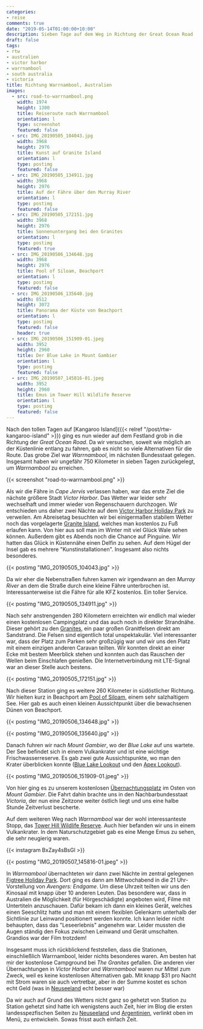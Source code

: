 ```yaml
---
categories:
- reise
comments: true
date: "2019-05-14T01:00:00+10:00"
description: Sieben Tage auf dem Weg in Richtung der Great Ocean Road
draft: false
tags:
- rtw
- australien
- victor harbor
- warrnambool
- south australia
- victoria
title: Richtung Warrnambool, Australien
images:
  - src: road-to-warrnambool.png
    width: 1974
    height: 1300
    title: Reiseroute nach Warrnambool
    orientation: l
    type: screenshot
    featured: false
  - src: IMG_20190505_104043.jpg
    width: 3968
    height: 2976
    title: Kunst auf Granite Island
    orientation: l
    type: postimg
    featured: false
  - src: IMG_20190505_134911.jpg
    width: 3968
    height: 2976
    title: Auf der Fähre über den Murray River
    orientation: l
    type: postimg
    featured: false
  - src: IMG_20190505_172151.jpg
    width: 3968
    height: 2976
    title: Sonnenuntergang bei den Granites
    orientation: l
    type: postimg
    featured: true
  - src: IMG_20190506_134648.jpg
    width: 3968
    height: 2976
    title: Pool of Siloam, Beachport
    orientation: l
    type: postimg
    featured: false
  - src: IMG_20190506_135640.jpg
    width: 8512
    height: 3072
    title: Panorama der Küste von Beachport
    orientation: l
    type: postimg
    featured: false
    header: true
  - src: IMG_20190506_151909-01.jpeg
    width: 3952
    height: 2960
    title: Der Blue Lake in Mount Gambier
    orientation: l
    type: postimg
    featured: false
  - src: IMG_20190507_145816-01.jpeg
    width: 3952
    height: 2960
    title: Emus im Tower Hill Wildlife Reserve
    orientation: l
    type: postimg
    featured: false
---
```


Nach den tollen Tagen auf [Kangaroo Island]({{< relref "/post/rtw-kangaroo-island" >}}) ging es nun wieder auf dem Festland grob in die Richtung der _Great Ocean Road_. Da wir versuchen, soweit wie möglich an der Küstenlinie entlang zu fahren, gab es nicht so viele Alternativen für die Route. Das grobe Ziel war _Warrnambool_, im nächsten Bundesstaat gelegen. Insgesamt haben wir ungefähr 750 Kilometer in sieben Tagen zurückgelegt, um _Warrnambool_ zu erreichen.

{{< screenshot "road-to-warrnambool.png" >}}

Als wir die Fähre in _Cape Jervis_ verlassen haben, war das erste Ziel die nächste größere Stadt _Victor Harbor_. Das Wetter war leider sehr wechselhaft und immer wieder von Regenschauern durchzogen. Wir entschieden uns daher zwei Nächte auf dem [Victor Harbor Holiday Park](https://goo.gl/maps/q2nAg89CcwnapA1UA) zu verweilen. Am Abreisetag besuchten wir bei einigermaßen stabilem Wetter noch das vorgelagerte [Granite Island](https://goo.gl/maps/LzxF4FWuR5tVWHph7), welches man kostenlos zu Fuß erlaufen kann. Von hier aus soll man im Winter mit viel Glück Wale sehen können. Außerdem gibt es Abends noch die Chance auf Pinguine. Wir hatten das Glück in Küstennähe einen Delfin zu sehen. Auf dem Hügel der Insel gab es mehrere "Kunstinstallationen". Insgesamt also nichts besonderes.

{{< postimg "IMG_20190505_104043.jpg" >}}

Da wir eher die Nebenstraßen fuhren kamen wir irgendwann an den _Murray River_ an dem die Straße durch eine kleine Fähre unterbrochen ist. Interessanterweise ist die Fähre für alle KFZ kostenlos. Ein toller Service.

{{< postimg "IMG_20190505_134911.jpg" >}}

Nach sehr anstrengenden 280 Kilometern erreichten wir endlich mal wieder einen kostenlosen Campingplatz und das auch noch in direkter Strandnähe. Dieser gehört zu den [Granites](https://goo.gl/maps/FEGqpFDLUAbXQELAA), ein paar großen Granitfelsen direkt am Sandstrand. Die Felsen sind eigentlich total unspektakulär. Viel interessanter war, dass der Platz zum Parken sehr großzügig war und wir uns den Platz mit einem einzigen anderen Caravan teilten. Wir konnten direkt an einer Ecke mit bestem Meerblick stehen und konnten auch das Rauschen der Wellen beim Einschlafen genießen. Die Internetverbindung mit LTE-Signal war an dieser Stelle auch bestens.

{{< postimg "IMG_20190505_172151.jpg" >}}

Nach dieser Station ging es weitere 260 Kilometer in südöstlicher Richtung. Wir hielten kurz in Beachport am [Pool of Siloam](https://goo.gl/maps/eQarztiRaigDqzZa9), einem sehr salzhaltigem See. Hier gab es auch einen kleinen Aussichtpunkt über die bewachsenen Dünen von Beachport.

{{< postimg "IMG_20190506_134648.jpg" >}}

{{< postimg "IMG_20190506_135640.jpg" >}}

Danach fuhren wir nach _Mount Gambier_, wo der _Blue Lake_ auf uns wartete. Der See befindet sich in einem Vulkankrater und ist eine wichtige Frischwasserreserve. Es gab zwei gute Aussichtspunkte, wo man den Krater überblicken konnte ([Blue Lake Lookout](https://goo.gl/maps/Yi3ipeV7MRUFecu6A) und den [Apex Lookout](https://goo.gl/maps/rFC5b4N1yzBpLMVq7)).

{{< postimg "IMG_20190506_151909-01.jpeg" >}}

Von hier ging es zu unserem kostenlosen [Übernachtungsplatz](https://goo.gl/maps/jZbxgjyP2B5s9XvH8) im Osten von _Mount Gambier_. Die Fahrt dahin brachte uns in den Nachbarbundesstaat _Victoria_, der nun eine Zeitzone weiter östlich liegt und uns eine halbe Stunde Zeitverlust bescherte.

Auf dem weiteren Weg nach _Warrnambool_ war der wohl interessanteste Stopp, das [Tower Hill Wildlife Reserve](https://goo.gl/maps/hjzJTwk5BbvHdb3W6). Auch hier befanden wir uns in einem Vulkankrater. In dem Naturschutzgebiet gab es eine Menge Emus zu sehen, die sehr neugierig waren.

{{< instagram BxZay4sBsGl >}}

{{< postimg "IMG_20190507_145816-01.jpeg" >}}

In _Warrnambool_ übernachteten wir dann zwei Nächte im zentral gelegenen [Figtree Holiday Park](https://goo.gl/maps/jqAop8PWKUpuxG1E6). Dort ging es dann am Mittwochabend in die 21 Uhr-Vorstellung von _Avengers: Endgame_. Um diese Uhrzeit teilten wir uns den Kinosaal mit knapp über 10 anderen Leuten. Das besondere war, dass in Australien die Möglichkeit (für Hörgeschädigte) angeboten wird, Filme mit Untertiteln anzuschauen. Dafür bekam ich dann ein kleines Gerät, welches einen Seeschlitz hatte und man mit einem flexiblen Gelenkarm unterhalb der Sichtlinie zur Leinwand positionert werden konnte. Ich kann leider nicht behaupten, dass das "Leseerlebnis" angenehm war. Leider mussten die Augen ständig den Fokus zwischen Leinwand und Gerät umschalten. Grandios war der Film trotzdem!

Insgesamt muss ich rückblickend feststellen, dass die Stationen, einschließlich Warrnambool, leider nichts besonderes waren. Am besten hat mir der kostenlose Campground bei _The Granites_ gefallen. Die anderen vier Übernachtungen in _Victor Harbor_ und _Warrnambool_ waren nur Mittel zum Zweck, weil es keine kostenlosen Alternativen gab. Mit knapp $31 pro Nacht mit Strom waren sie auch vertretbar, aber in der Summe kostet es schon echt Geld (was in [Neuseeland](/reise/land/neuseeland/) echt besser war)

Da wir auch auf Grund des Wetters nicht ganz so gehetzt von Station zu Station gehetzt sind hatte ich wenigstens auch Zeit, hier im Blog die ersten landesspezfischen Seiten zu [Neuseeland](/reise/land/neuseeland/) und [Argentinien](/reise/land/argentinien/), verlinkt oben im Menü, zu entwickeln. Sowas frisst auch einfach Zeit.